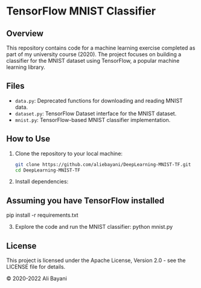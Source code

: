 # TensorFlow MNIST Classifier

## Overview

This repository contains code for a machine learning exercise completed as part of my university course (2020). The project focuses on building a classifier for the MNIST dataset using TensorFlow, a popular machine learning library.

## Files

- `data.py`: Deprecated functions for downloading and reading MNIST data.
- `dataset.py`: TensorFlow Dataset interface for the MNIST dataset.
- `mnist.py`: TensorFlow-based MNIST classifier implementation.

## How to Use

1. Clone the repository to your local machine:

   ```bash
   git clone https://github.com/aliebayani/DeepLearning-MNIST-TF.git
   cd DeepLearning-MNIST-TF

2. Install dependencies:
## Assuming you have TensorFlow installed
pip install -r requirements.txt

3. Explore the code and run the MNIST classifier:
   python mnist.py

## License
This project is licensed under the Apache License, Version 2.0 - see the LICENSE file for details.

© 2020-2022 Ali Bayani
